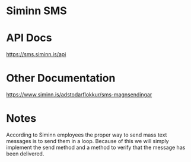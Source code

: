 # Siminn SMS

# API Docs
https://sms.siminn.is/api

# Other Documentation
https://www.siminn.is/adstodarflokkur/sms-magnsendingar


# Notes
According to Siminn employees the proper way to send mass text messages is to send them in a loop. Because of this we will simply implement the send method and a method to verify that the message has been delivered.
